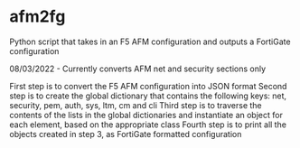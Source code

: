 # afm2fg
Python script that takes in an F5 AFM configuration and outputs a FortiGate configuration

08/03/2022 - Currently converts AFM net and security sections only

First step is to convert the F5 AFM configuration into JSON format
Second step is to create the global dictionary that contains the following keys: net, security, pem, auth, sys, ltm, cm and cli
Third step is to traverse the contents of the lists in the global dictionaries and instantiate an object for each element, based on the appropriate class
Fourth step is to print all the objects created in step 3, as FortiGate formatted configuration

